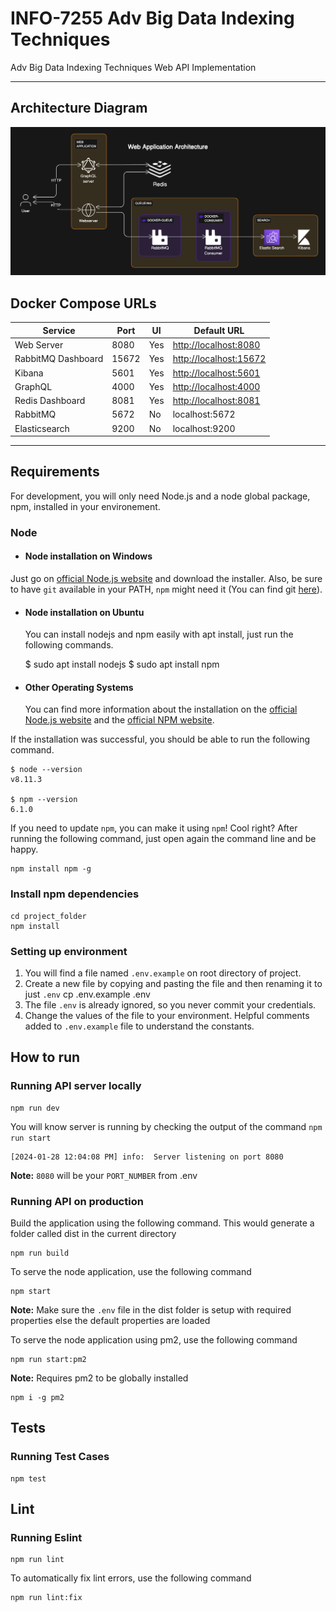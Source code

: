 # INFO-7255 Adv Big Data Indexing Techniques

Adv Big Data Indexing Techniques Web API Implementation

---

## Architecture Diagram

![Architecture Diagram](./architecture.png)

## Docker Compose URLs

| Service            | Port  | UI  | Default URL              |
| ------------------ | ----- | --- | ------------------------ |
| Web Server         | 8080  | Yes | <http://localhost:8080>  |
| RabbitMQ Dashboard | 15672 | Yes | <http://localhost:15672> |
| Kibana             | 5601  | Yes | <http://localhost:5601>  |
| GraphQL            | 4000  | Yes | <http://localhost:4000>  |
| Redis Dashboard    | 8081  | Yes | <http://localhost:8081>  |
| RabbitMQ           | 5672  | No  | localhost:5672           |
| Elasticsearch      | 9200  | No  | localhost:9200           |

---

## Requirements

For development, you will only need Node.js and a node global package, npm, installed in your environement.

### Node

- #### Node installation on Windows

Just go on [official Node.js website](https://nodejs.org/) and download the installer.
Also, be sure to have `git` available in your PATH, `npm` might need it (You can find git [here](https://git-scm.com/)).

- #### Node installation on Ubuntu

    You can install nodejs and npm easily with apt install, just run the following commands.

    $ sudo apt install nodejs
    $ sudo apt install npm

- #### Other Operating Systems

  You can find more information about the installation on the [official Node.js website](https://nodejs.org/) and the [official NPM website](https://npmjs.org/).

If the installation was successful, you should be able to run the following command.

    $ node --version
    v8.11.3

    $ npm --version
    6.1.0

If you need to update `npm`, you can make it using `npm`! Cool right? After running the following command, just open again the command line and be happy.

    npm install npm -g

### Install npm dependencies

    cd project_folder
    npm install

### Setting up environment
  
  1. You will find a file named `.env.example` on root directory of project.
  2. Create a new file by copying and pasting the file and then renaming it to just `.env`
      cp .env.example .env
  3. The file `.env` is already ignored, so you never commit your credentials.
  4. Change the values of the file to your environment. Helpful comments added to `.env.example` file to understand the constants.

## How to run

### Running API server locally

    npm run dev

You will know server is running by checking the output of the command `npm run start`

    [2024-01-28 12:04:08 PM] info:  Server listening on port 8080

**Note:** `8080` will be your `PORT_NUMBER` from .env

### Running API on production

Build the application using the following command.
This would generate a folder called dist in the current directory

    npm run build

To serve the node application, use the following command

    npm start

**Note:** Make sure the `.env` file in the dist folder is setup with required properties else the default properties are loaded

To serve the node application using pm2, use the following command

    npm run start:pm2

**Note:** Requires pm2 to be globally installed

    npm i -g pm2

## Tests

### Running Test Cases

    npm test

## Lint

### Running Eslint

    npm run lint

To automatically fix lint errors, use the following command

    npm run lint:fix
